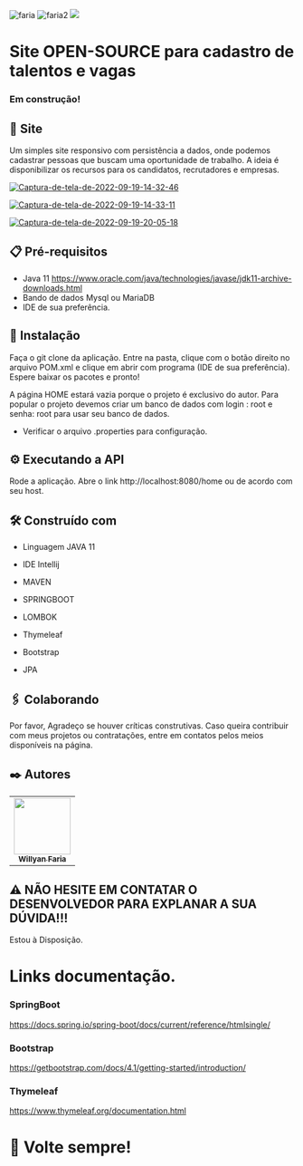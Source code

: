 ![faria](https://img.shields.io/github/issues/Fariawillyan/merecruta) ![faria2](https://img.shields.io/github/forks/Fariawillyan/merecruta) ![](https://img.shields.io/github/stars/Fariawillyan/merecruta)

# Site OPEN-SOURCE para cadastro de talentos e vagas
### Em construção!
## 🚀 Site

Um simples site responsivo com persistência a dados, onde podemos cadastrar pessoas que buscam uma oportunidade de trabalho. A ideia é disponibilizar os recursos
para os candidatos, recrutadores e empresas.

<a href="https://ibb.co/JKmqLjx"><img src="https://i.ibb.co/56GkDhY/Captura-de-tela-de-2022-09-19-14-32-46.png" alt="Captura-de-tela-de-2022-09-19-14-32-46" border="0"></a>

<a href="https://ibb.co/6tsNNzt"><img src="https://i.ibb.co/DMKLLhM/Captura-de-tela-de-2022-09-19-14-33-11.png" alt="Captura-de-tela-de-2022-09-19-14-33-11" border="0"></a>

<a href="https://ibb.co/B6y5bfv"><img src="https://i.ibb.co/c86S0yR/Captura-de-tela-de-2022-09-19-20-05-18.png" alt="Captura-de-tela-de-2022-09-19-20-05-18" border="0"></a>




## 📋 Pré-requisitos
- Java 11 https://www.oracle.com/java/technologies/javase/jdk11-archive-downloads.html
- Bando de dados Mysql ou MariaDB
- IDE de sua preferência.


## 🔧 Instalação

Faça o git clone da aplicação. Entre na pasta, clique com o botão direito no arquivo POM.xml e clique
em abrir com programa (IDE de sua preferência). Espere baixar os pacotes e pronto!

A página HOME estará vazia porque o projeto é exclusivo do autor. Para popular o projeto devemos criar um banco de dados com login : root e senha: root
para usar seu banco de dados.
* Verificar o arquivo .properties para configuração.

## ⚙️ Executando a API

Rode a aplicação. Abre o link http://localhost:8080/home ou de acordo com seu host.

## 🛠️ Construído com

- <p>Linguagem JAVA 11</p>
- <p>IDE Intellij</p>
- <p>MAVEN</p>
- <p>SPRINGBOOT</p>
- <p>LOMBOK</p>
- <p>Thymeleaf</p>
- <p>Bootstrap</p>
- <p>JPA</p>


## 🖇️ Colaborando

Por favor, Agradeço se houver críticas construtivas. Caso queira contribuir com meus projetos ou contratações, entre em contatos pelos meios disponíveis na página.


## ✒️ Autores

<table>
<tbody>
<tr>

<td align="center">
<a href="https://github.com/fariawillyan">
<img src ="https://avatars.githubusercontent.com/u/59929628?v=4" width="100px;" alt style="max-width: 100%;">

<br>
<sub>
<b>Willyan Faria</b>
</sub>
</a>
<br>

<a href="https://github.com/Fariawillyan/merecruta">
</td>

<tr>
<tbody>
<table>



## :warning: NÃO HESITE EM CONTATAR O DESENVOLVEDOR PARA EXPLANAR A SUA DÚVIDA!!!
Estou à Disposição.

# Links documentação.

### SpringBoot
https://docs.spring.io/spring-boot/docs/current/reference/htmlsingle/

### Bootstrap
https://getbootstrap.com/docs/4.1/getting-started/introduction/
### Thymeleaf
https://www.thymeleaf.org/documentation.html

# 🎁 Volte sempre!


